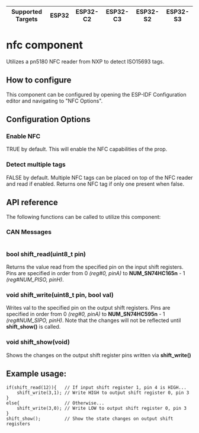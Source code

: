 | Supported Targets | ESP32 | ESP32-C2 | ESP32-C3 | ESP32-S2 | ESP32-S3 |
| ----------------- | ----- | -------- | -------- | -------- | -------- |

# nfc component
Utilizes a pn5180 NFC reader from NXP to detect ISO15693 tags.

## How to configure
This component can be configured by opening the ESP-IDF Configuration editor and navigating to "NFC Options".

## Configuration Options
### Enable NFC
TRUE by default. This will enable the NFC capabilities of the prop.

### Detect multiple tags
FALSE by default. Multiple NFC tags can be placed on top of the NFC reader and read if enabled. Returns one NFC tag if only one present when false.

## API reference
The following functions can be called to utilize this component:

### CAN Messages
```

```
### bool shift_read(uint8_t pin)
Returns the value read from the specified pin on the input shift registers. Pins are specified in order from 0 *(reg#0, pinA)* to **NUM_SN74HC165n** - 1 *(reg#NUM_PISO, pinH)*.

### void shift_write(uint8_t pin, bool val)
Writes val to the specified pin on the output shift registers. Pins are specified in order from 0 *(reg#0, pinA)* to **NUM_SN74HC595n** - 1 *(reg#NUM_SIPO, pinH)*. Note that the changes will not be reflected until **shift_show()** is called.

### void shift_show(void)
Shows the changes on the output shift register pins written via **shift_write()**

## Example usage:
```
if(shift_read(12)){   // If input shift register 1, pin 4 is HIGH...
    shift_write(3,1); // Write HIGH to output shift register 0, pin 3
}
else{                 // Otherwise...
    shift_write(3,0); // Write LOW to output shift register 0, pin 3
}
shift_show();         // Show the state changes on output shift registers
```